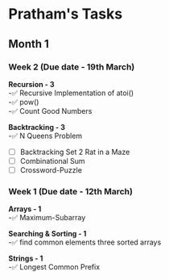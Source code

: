 # Pratham's Tasks

## Month 1

### Week 2 (Due date - 19th March)

**Recursion - 3**  
 -✅ Recursive Implementation of atoi()  
 -✅ pow()  
 -✅ Count Good Numbers

**Backtracking - 3**  
 -✅ N Queens Problem  
 -[ ] Backtracking Set 2 Rat in a Maze  
 -[ ] Combinational Sum  
 -[ ] Crossword-Puzzle

### Week 1 (Due date - 12th March)

**Arrays - 1**  
 -✅ Maximum-Subarray

**Searching & Sorting - 1**  
 -✅ find common elements three sorted arrays

**Strings - 1**  
 -✅ Longest Common Prefix

